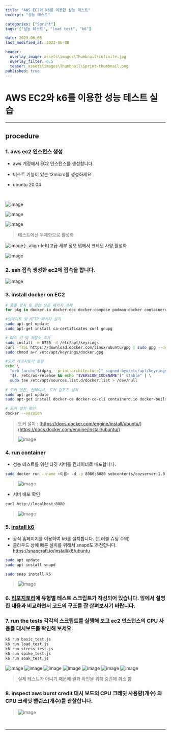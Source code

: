 ```yaml
---
title: "AWS EC2와 k6를 이용한 성능 테스트"
excerpt: "성능 테스트"

categories: ["Sprint"]
tags: ["성능 테스트", "load test", "k6"]

date: 2023-06-08
last_modified_at: 2023-06-08

header:
  overlay_image: assets\images\Thumbnail\infinite.jpg
  overlay_filter: 0.5 
  teaser: assets\images\Thumbnail\Sprint-thumbnail.png
published: true
---
```


# AWS EC2와 k6를 이용한 성능 테스트 실습

---

## procedure

### 1. aws ec2 인스턴스 생성

- aws 계정에서 EC2 인스턴스를 생성합니다.

- 버스트 기능이 있는 t2micro를 생성하세요

- ubuntu 20.04

<br>

![image](https://github.com/pomottoro/comments/assets/58872932/849b19b0-a5a2-48e6-a63d-aeacfab01a72)

![image](https://github.com/pomottoro/comments/assets/58872932/7626c4da-7c1c-4066-a455-bf995611ed13)

![image](https://github.com/pomottoro/comments/assets/58872932/f985b27f-677c-46f3-a369-a7879c6b8a63)

> 테스트에선 무제한으로 활성화

![image](https://github.com/pomottoro/comments/assets/58872932/4c4c0821-d3a7-4bb9-b327-ac13baf16fb4){: .align-left}고급 세부 정보 탭에서 크레딧 사양 활성화

![image](https://github.com/pomottoro/comments/assets/58872932/3c405ef7-5f71-4a5b-803f-667e42522307)

### 2. ssh 접속 생성한 ec2에 접속을 합니다.

![image](https://github.com/pomottoro/comments/assets/58872932/6a556e67-6649-41dc-ad15-69d1725c4a7b)

### 3. install docker on EC2

```bash
# 충돌 방지 및 관련 모든 패키지 삭제
for pkg in docker.io docker-doc docker-compose podman-docker containerd runc; do sudo apt-get remove $pkg; done

#업데이트 및 HTTP 패키지 설치
sudo apt-get update
sudo apt-get install ca-certificates curl gnupg

# GPG 키 및 저장소 추가
sudo install -m 0755 -d /etc/apt/keyrings
curl -fsSL https://download.docker.com/linux/ubuntu/gpg | sudo gpg --dearmor -o /etc/apt/keyrings/docker.gpg
sudo chmod a+r /etc/apt/keyrings/docker.gpg

#도커 레포지토리 설정
echo \
  "deb [arch="$(dpkg --print-architecture)" signed-by=/etc/apt/keyrings/docker.gpg] https://download.docker.com/linux/ubuntu \
  "$(. /etc/os-release && echo "$VERSION_CODENAME")" stable" | \
  sudo tee /etc/apt/sources.list.d/docker.list > /dev/null
  
# 도커 엔진, 컨테이너, 도커 컴포즈 설치
sudo apt-get update
sudo apt-get install docker-ce docker-ce-cli containerd.io docker-buildx-plugin docker-compose-plugin

# 도커 설치 확인
docker --version
```

> 도커 설치 : [https://docs.docker.com/engine/install/ubuntu/](https://docs.docker.com/engine/install/ubuntu/)
>
> ![image](https://github.com/pomottoro/comments/assets/58872932/5e4dbb60-5a89-45ef-b4dc-4276a5ad22a0)

### 4. run container

- 성능 테스트를 위한 타깃 서버를 컨테이너로 배포합니다.

```bash
sudo docker run --name <이름> -d -p 8080:8080 sebcontents/cozserver:1.0
```

> ![image](https://github.com/pomottoro/comments/assets/58872932/d7ddf607-e392-4122-9e9c-4c8c7264e5f8)

- 서버 배포 확인

```bash
curl http://localhost:8080
```

> ![image](https://github.com/pomottoro/comments/assets/58872932/cedc46bf-63a4-43fe-a552-e3047f0be7ea)

### 5. [install k6](https://k6.io/docs/get-started/installation/)

- 공식 홈페이지를 이용하여 k6를 설치합니다. (트러블 슈팅 주의)
- 클라우드 상에 빠른 설치를 위해서 snapd도 추천합니다. https://snapcraft.io/install/k6/ubuntu

```bash
sudo apt update
sudo apt install snapd

sudo snap install k6
```

> ![image](https://github.com/pomottoro/comments/assets/58872932/d6446ef8-bb82-48c6-a357-be076d53d5d4)

### 6. [리포지토리](https://github.com/cs-devops-bootcamp/sprint_k6_test)에 유형별 테스트 스크립트가 작성되어 있습니다. 앞에서 설명한 내용과 비교하면서 코드의 구조를 잘 살펴보시기 바랍니다.

### 7. run the tests 각각의 스크립트를 실행해 보고 ec2 인스턴스의 CPU 사용률 대시보드를 확인해 보세요. 

```bash
k6 run basic_test.js
k6 run load_test.js
k6 run stress_test.js
k6 run spike_test.js
k6 run soak_test.js
```

![image](https://github.com/pomottoro/comments/assets/58872932/6e460f43-16de-474a-a819-03a405c11953)
![image](https://github.com/pomottoro/comments/assets/58872932/83e5930d-dad5-4e78-8b2d-4afe5015fafd)
![image](https://github.com/pomottoro/comments/assets/58872932/78bbb9bf-2fc8-4a5b-853a-80ce6d43958e)
![image](https://github.com/pomottoro/comments/assets/58872932/f1ae5c87-a46f-424b-8a63-2e8ec5610058)
![image](https://github.com/pomottoro/comments/assets/58872932/2bc0f54a-7e29-466d-a8e8-bcf5afde3a3f)
![image](https://github.com/pomottoro/comments/assets/58872932/6fb8879e-3706-40f7-b24d-135043370690)
![image](https://github.com/pomottoro/comments/assets/58872932/30cfc1d9-2b9a-4e3f-9a87-26d69765d2d7)

> 실제 테스트가 아니기 때문에 결과 확인을 위해 중간에 취소 함

### 8. inspect aws burst credit 대시 보드의 CPU 크레딧 사용량(개수) 와 CPU 크레딧 밸런스(개수)를 관찰합니다.

> ![image](https://github.com/pomottoro/comments/assets/58872932/51328876-45fd-4466-94da-dbca66b81bba)

<br>

---

<br>